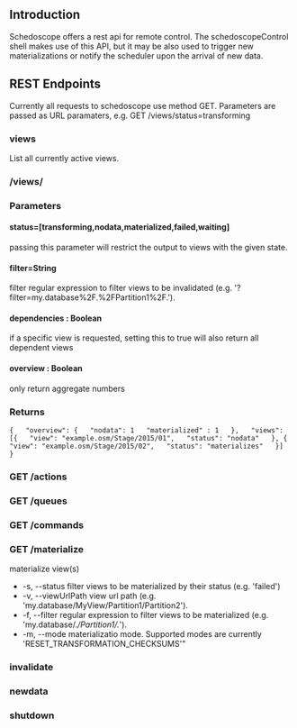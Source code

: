 ## Introduction

Schedoscope offers a rest api for remote control. The schedoscopeControl shell makes use of this API, but it may be also used to trigger new materializations or notify the scheduler upon the arrival of new data.

## REST Endpoints
Currently all requests to schedoscope use method GET. Parameters are passed as URL paramaters, e.g.
GET /views/status=transforming

### views
List all currently active views. 
### /views/
###
### Parameters
#### status=[transforming,nodata,materialized,failed,waiting]
passing this parameter will restrict the output to views with the given state.
#### filter=String
filter regular expression to filter views to be invalidated (e.g. '?filter=my.database%2F.%2FPartition1%2F.').
#### dependencies : Boolean
if a specific view is requested, setting this to true will also return all dependent views
#### overview : Boolean
only return aggregate numbers

### Returns
`
     {  
       "overview": {  
         "nodata": 1  
        "materialized" : 1  
      },  
      "views": [{  
        "view": "example.osm/Stage/2015/01",  
        "status": "nodata"  
      }, {  
        "view": "example.osm/Stage/2015/02",  
        "status": "materializes"  
      }]  
    }  
`



### GET /actions 

### GET /queues 


### GET /commands 


### GET /materialize 
materialize view(s)
- -s, --status filter views to be materialized by their status (e.g. 'failed')
- -v, --viewUrlPath view url path (e.g. 'my.database/MyView/Partition1/Partition2'). 
- -f, --filter regular expression to filter views to be materialized (e.g. 'my.database/.*/Partition1/.*'). 
- -m, --mode materializatio mode. Supported modes are currently 'RESET_TRANSFORMATION_CHECKSUMS'"

### invalidate


### newdata 

### shutdown 
